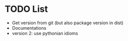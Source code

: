 TODO List
=========

* Get version from git (but also package version in dist)
* Documentations
* version 2: use pythonian idioms